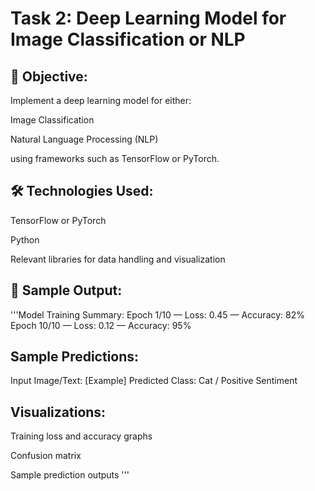 # Task 2: Deep Learning Model for Image Classification or NLP
## 📌 Objective:
Implement a deep learning model for either:

Image Classification

Natural Language Processing (NLP)

using frameworks such as TensorFlow or PyTorch.

## 🛠 Technologies Used:
TensorFlow or PyTorch

Python

Relevant libraries for data handling and visualization

## 🧪 Sample Output:
'''Model Training Summary:
Epoch 1/10 — Loss: 0.45 — Accuracy: 82%
Epoch 10/10 — Loss: 0.12 — Accuracy: 95%

## Sample Predictions:
Input Image/Text: [Example]
Predicted Class: Cat / Positive Sentiment

## Visualizations:

Training loss and accuracy graphs

Confusion matrix

Sample prediction outputs
'''
